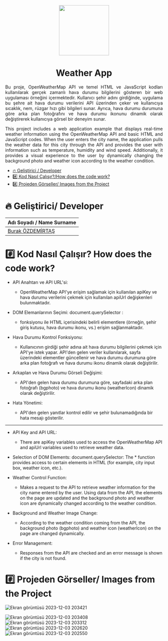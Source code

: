 <div align="center">
<img src="https://github.com/burakozdemirtas/weather-app/assets/33163650/a2e9740f-e3e4-49d6-aa23-d6efd0a287c5" width="160" height="160">
</div>



<h1 align="center"> Weather App </h1>
<p align="justify">
Bu proje, OpenWeatherMap API ve temel HTML ve JavaScript kodları kullanılarak gerçek zamanlı hava durumu bilgilerini gösteren bir web uygulaması örneğini içermektedir. Kullanıcı şehir adını girdiğinde, uygulama bu şehre ait hava durumu verilerini API üzerinden çeker ve kullanıcıya sıcaklık, nem, rüzgar hızı gibi bilgileri sunar. Ayrıca, hava durumu durumuna göre arka plan fotoğrafını ve hava durumu ikonunu dinamik olarak değiştirerek kullanıcıya görsel bir deneyim sunar.
</p>
<p align="justify">
This project includes a web application example that displays real-time weather information using the OpenWeatherMap API and basic HTML and JavaScript codes. When the user enters the city name, the application pulls the weather data for this city through the API and provides the user with information such as temperature, humidity and wind speed. Additionally, it provides a visual experience to the user by dynamically changing the background photo and weather icon according to the weather condition.
</p>

*  [:fire: Geliştirici / Developer](#fire-geliştirici-developer)
*  [:hash: Kod Nasıl Çalışır?/How does the code work?](#hash-kod-nasıl-çalışır-how-does-the-code-work)
*  [:hash: Projeden Görseller/ Images from the Project](#hash-projeden-görseller-images-from-the-project)

# :fire: Geliştirici/ Developer
| Adı Soyadı / Name Surname| 
| :--- | 
| [Burak ÖZDEMİRTAŞ](https://github.com/burakozdemirtas) |


# :hash: Kod Nasıl Çalışır? How does the code work?

- API Anahtarı ve API URL'si:
  * OpenWeatherMap API'ye erişim sağlamak için kullanılan apiKey ve hava durumu verilerini çekmek için kullanılan apiUrl değişkenleri bulunmaktadır.

- DOM Elemanlarının Seçimi: document.querySelector :
  * fonksiyonu ile HTML içerisindeki belirli elementlere (örneğin, şehir giriş kutusu, hava durumu ikonu, vs.) erişim sağlanmaktadır.

- Hava Durumu Kontrol Fonksiyonu:
  * Kullanıcının girdiği şehir adına ait hava durumu bilgilerini çekmek için API'ye istek yapar. API'den gelen veriler kullanılarak, sayfa üzerindeki elementler güncellenir ve hava durumu durumuna göre arka plan fotoğrafı ve hava durumu ikonu dinamik olarak değiştirilir.

- Arkaplan ve Hava Durumu Görseli Değişimi:
  * API'den gelen hava durumu durumuna göre, sayfadaki arka plan fotoğrafı (bgphoto) ve hava durumu ikonu (weatherIcon) dinamik olarak değiştirilir.

- Hata Yönetimi:
  * API'den gelen yanıtlar kontrol edilir ve şehir bulunamadığında bir hata mesajı gösterilir.

---

- API Key and API URL:
   * There are apiKey variables used to access the OpenWeatherMap API and apiUrl variables used to retrieve weather data.

- Selection of DOM Elements: document.querySelector:
   The * function provides access to certain elements in HTML (for example, city input box, weather icon, etc.).

- Weather Control Function:
   * Makes a request to the API to retrieve weather information for the city name entered by the user. Using data from the API, the elements on the page are updated and the background photo and weather icon are dynamically changed according to the weather condition.

- Background and Weather Image Change:
   * According to the weather condition coming from the API, the background photo (bgphoto) and weather icon (weatherIcon) on the page are changed dynamically.

- Error Management:
   * Responses from the API are checked and an error message is shown if the city is not found.
# :hash: Projeden Görseller/ Images from the Project
![Ekran görüntüsü 2023-12-03 203421](https://github.com/burakozdemirtas/weather-app/assets/33163650/3a65f61e-9c5e-4ea0-913f-7d6146401645)

![Ekran görüntüsü 2023-12-03 203408](https://github.com/burakozdemirtas/weather-app/assets/33163650/410d6e21-c757-478b-bf50-2888ada2b913)
![Ekran görüntüsü 2023-12-03 203312](https://github.com/burakozdemirtas/weather-app/assets/33163650/050e6d63-163f-4d35-9219-ed7f7183c362)
![Ekran görüntüsü 2023-12-03 202620](https://github.com/burakozdemirtas/weather-app/assets/33163650/be89bf3c-f6e8-4bfb-b94d-88590f87bda7)
![Ekran görüntüsü 2023-12-03 202550](https://github.com/burakozdemirtas/weather-app/assets/33163650/3ba3d9e9-b046-4eff-a253-e5e6017c0dcb)
